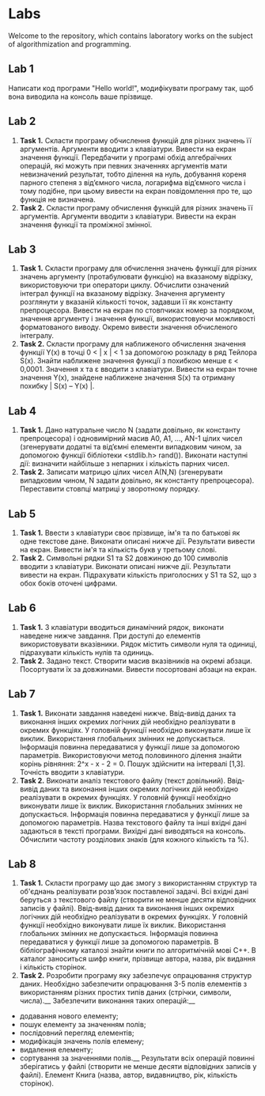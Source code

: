 # Labs
Welcome to the repository, which contains laboratory works on the subject of algorithmization and programming.
## Lab 1
 Написати код програми "Hello world!", модифікувати програму так, щоб вона виводила на консоль ваше прізвище. 
## Lab 2
 1. **Task 1.** Скласти програму обчислення функцій для різних значень її аргументів. Аргументи вводити з клавіатури. Вивести на екран значення функції. Передбачити у програмі обхід алгебраїчних операцій, які можуть при певних значеннях аргументів мати невизначений результат, тобто ділення на нуль, добування кореня парного степеня з від’ємного числа, логарифма від’ємного числа і тому подібне, при цьому вивести на екран повідомлення про те, що функція не визначена. 
 2. **Task 2.** Скласти програму обчислення функцій для різних значень її аргументів. Аргументи вводити з клавіатури. Вивести на екран значення функції та проміжної змінної. 
## Lab 3
 1. **Task 1.** Скласти програму для обчислення значень функції для різних значень аргументу (протабулювати функцію) на вказаному відрізку, використовуючи три оператори циклу. Обчислити означений інтеграл функції на вказаному відрізку. Значення аргументу розглянути у вказаній кількості точок, задавши її як константу препроцесора. Вивести на екран по стовпчиках номер за порядком, значення аргументу і значення функції, використовуючи можливості форматованого виводу. Окремо вивести значення обчисленого інтегралу.
 2. **Task 2.** Скласти програму для наближеного обчислення значення функції Y(x) в точці 0 < | х | < 1 за допомогою розкладу в ряд Тейлора S(x). Знайти наближене значення функції з похибкою менше ε < 0,0001. Значення x та ε вводити з клавіатури. Вивести на екран точне значення Y(x), знайдене наближене значення S(x) та отриману похибку | S(x) – Y(x) |.
## Lab 4
 1. **Task 1.** Дано натуральне число N (задати довільно, як константу препроцесора) і одновимірний масив A0, A1, …, AN-1 цілих чисел (згенерувати додатні та від’ємні елементи випадковим чином, за допомогою функції бібліотеки <stdlib.h> rand()). Виконати наступні дії: визначити найбільше з непарних і кількість парних чисел.
 2. **Task 2.** Записати матрицю цілих чисел А(N,N) (згенерувати випадковим чином, N задати довільно, як константу препроцесора). Переставити стовпці матриці у зворотному порядку.
## Lab 5
 1. **Task 1.** Ввести з клавіатури своє прізвище, ім'я та по батькові як одне текстове дане. Виконати описані нижче дії. Результати вивести на екран. Вивести ім'я та кількість букв у третьому слові. 
 2. **Task 2.** Символьні рядки S1 та S2 довжиною до 100 символів вводити з клавіатури. Виконати описані нижче дії. Результати вивести на екран. Підрахувати кількість приголосних у S1 та S2, що з обох боків оточені цифрами.
## Lab 6
 1. **Task 1.** З клавіатури вводиться динамічний рядок, виконати наведене нижче завдання. При доступі до елементів використовувати вказівники. Рядок містить символи нуля та одиниці, підрахувати кількість нулів та одиниць. 
 2. **Task 2.** Задано текст. Створити масив вказівників на окремі абзаци. Посортувати їх за довжинами. Вивести посортовані абзаци на екран. 
## Lab 7
 1. **Task 1.** Виконати завдання наведені нижче. Ввід-вивід даних та виконання інших окремих логічних дій необхідно реалізувати в окремих функціях. У головній функції необхідно виконувати лише їх виклик. Використання глобальних змінних не допускається. Інформація повинна передаватися у функції лише за допомогою параметрів. Використовуючи метод половинного ділення знайти корінь рівняння: 2^x - x - 2 = 0. Пошук здійснити на інтервалі [1,3]. Точність вводити з клавіатури.
 2. **Task 2.** Виконати аналіз текстового файлу (текст довільний). Ввід-вивід даних та виконання інших окремих логічних дій необхідно реалізувати в окремих функціях. У головній функції необхідно виконувати лише їх виклик. Використання глобальних змінних не допускається. Інформація повинна передаватися у функції лише за допомогою параметрів. Назва текстового файлу та інші вхідні дані задаються в тексті програми.  Вихідні дані виводяться на консоль. Обчислити частоту розділових знаків (для кожного кількість та %). 
## Lab 8
  1. **Task 1.** Скласти програму що дає змогу з використанням структур та об'єднань реалізувати розв’язок поставленої задачі. Всі вхідні дані беруться з текстового файлу (створити не менше десяти відповідних записів у файлі). Ввід-вивід даних та виконання інших окремих логічних дій необхідно реалізувати в окремих функціях. У головній функції необхідно виконувати лише їх виклик. Використання глобальних змінних не допускається. Інформація повинна передаватися у функції лише за допомогою параметрів. В бібліографічному каталозі знайти книги по алгоритмічній мові С++. В каталог заноситься шифр книги, прізвище автора, назва, рік видання і кількість сторінок.
  2. **Task 2.** Розробити програму яку забезпечує опрацювання структур даних. Необхідно забезпечити опрацювання 3-5 полів елементів з використанням різних простих типів даних (стрічки, символи, числа).__
Забезпечити виконання таких операцій:__
- додавання нового елементу;
- пошук елементу за значенням полів; 
- послідовний перегляд елементів; 
- модифікація значень полів елемену; 
- видалення елементу; 
- сортування за значеннями полів.__
Результати всіх операцій повинні зберігатись у файлі (створити не менше десяти відповідних записів у файлі). Елемент Книга (назва, автор, видавництво, рік, кількість сторінок).
